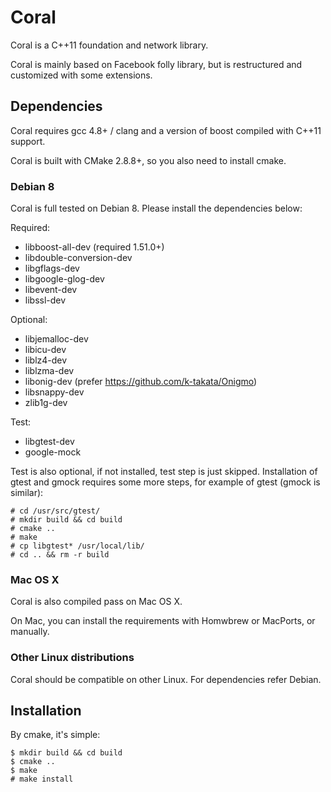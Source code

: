 # Coral

Coral is a C++11 foundation and network library.

Coral is mainly based on Facebook folly library, but is restructured and customized with some extensions.

## Dependencies

Coral requires gcc 4.8+ / clang and a version of boost compiled with C++11 support.

Coral is built with CMake 2.8.8+, so you also need to install cmake.

### Debian 8

Coral is full tested on Debian 8.  Please install the dependencies below:

Required:

- libboost-all-dev (required 1.51.0+)
- libdouble-conversion-dev
- libgflags-dev
- libgoogle-glog-dev
- libevent-dev
- libssl-dev

Optional:

- libjemalloc-dev
- libicu-dev
- liblz4-dev
- liblzma-dev
- libonig-dev (prefer https://github.com/k-takata/Onigmo)
- libsnappy-dev
- zlib1g-dev

Test:

- libgtest-dev
- google-mock

Test is also optional, if not installed, test step is just skipped.  Installation of gtest and gmock requires some more steps, for example of gtest (gmock is similar):

```
# cd /usr/src/gtest/
# mkdir build && cd build
# cmake ..
# make
# cp libgtest* /usr/local/lib/
# cd .. && rm -r build
```

### Mac OS X

Coral is also compiled pass on Mac OS X.

On Mac, you can install the requirements with Homwbrew or MacPorts, or manually.

### Other Linux distributions

Coral should be compatible on other Linux.  For dependencies refer Debian.

## Installation

By cmake, it's simple:

```
$ mkdir build && cd build
$ cmake ..
$ make
# make install
```

